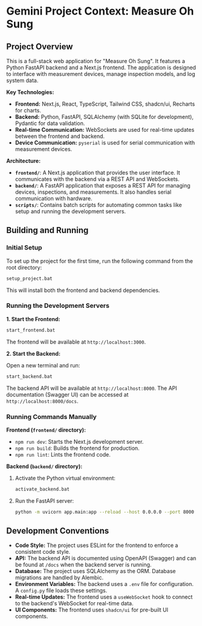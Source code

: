 # Gemini Project Context: Measure Oh Sung

## Project Overview

This is a full-stack web application for "Measure Oh Sung". It features a Python FastAPI backend and a Next.js frontend. The application is designed to interface with measurement devices, manage inspection models, and log system data.

**Key Technologies:**

*   **Frontend:** Next.js, React, TypeScript, Tailwind CSS, shadcn/ui, Recharts for charts.
*   **Backend:** Python, FastAPI, SQLAlchemy (with SQLite for development), Pydantic for data validation.
*   **Real-time Communication:** WebSockets are used for real-time updates between the frontend and backend.
*   **Device Communication:** `pyserial` is used for serial communication with measurement devices.

**Architecture:**

*   **`frontend/`**: A Next.js application that provides the user interface. It communicates with the backend via a REST API and WebSockets.
*   **`backend/`**: A FastAPI application that exposes a REST API for managing devices, inspections, and measurements. It also handles serial communication with hardware.
*   **`scripts/`**: Contains batch scripts for automating common tasks like setup and running the development servers.

## Building and Running

### Initial Setup

To set up the project for the first time, run the following command from the root directory:

```bash
setup_project.bat
```

This will install both the frontend and backend dependencies.

### Running the Development Servers

**1. Start the Frontend:**

```bash
start_frontend.bat
```

The frontend will be available at `http://localhost:3000`.

**2. Start the Backend:**

Open a new terminal and run:

```bash
start_backend.bat
```

The backend API will be available at `http://localhost:8000`. The API documentation (Swagger UI) can be accessed at `http://localhost:8000/docs`.

### Running Commands Manually

**Frontend (`frontend/` directory):**

*   `npm run dev`: Starts the Next.js development server.
*   `npm run build`: Builds the frontend for production.
*   `npm run lint`: Lints the frontend code.

**Backend (`backend/` directory):**

1.  Activate the Python virtual environment:
    ```bash
    activate_backend.bat
    ```
2.  Run the FastAPI server:
    ```bash
    python -m uvicorn app.main:app --reload --host 0.0.0.0 --port 8000
    ```

## Development Conventions

*   **Code Style:** The project uses ESLint for the frontend to enforce a consistent code style.
*   **API:** The backend API is documented using OpenAPI (Swagger) and can be found at `/docs` when the backend server is running.
*   **Database:** The project uses SQLAlchemy as the ORM. Database migrations are handled by Alembic.
*   **Environment Variables:** The backend uses a `.env` file for configuration. A `config.py` file loads these settings.
*   **Real-time Updates:** The frontend uses a `useWebSocket` hook to connect to the backend's WebSocket for real-time data.
*   **UI Components:** The frontend uses `shadcn/ui` for pre-built UI components.
